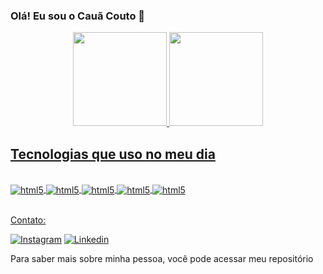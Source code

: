 
### Olá! Eu sou o Cauã Couto 👋

<div align="center">
  <a href="https://github.com/ccoutob">
  <img height="150em" src="https://github-readme-stats.vercel.app/api?username=ccoutob&show_icons=true&theme=highcontrast&include_all_commits=true&count_private=true"/>
  <img height="150em" src="https://github-readme-stats.vercel.app/api/top-langs/?username=ccoutob&layout=compact&langs_count=7&theme=highcontrast"/>
</div>

## Tecnologias que uso no meu dia

<div syle="display: inline_block"><br/>
    <img align="center" alt="html5" src="https://img.shields.io/badge/Python-3776AB?style=for-the-badge&logo=python&logoColor=white">
    <img align="center" alt="html5" src="https://img.shields.io/badge/MySQL-00000F?style=for-the-badge&logo=mysql&logoColor=white">
    <img align="center" alt="html5" src="https://img.shields.io/badge/Java-ED8B00?style=for-the-badge&logo=openjdk&logoColor=white">
    <img align="center" alt="html5" src="https://img.shields.io/badge/HTML5-E34F26?style=for-the-badge&logo=html5&logoColor=white">
    <img align="center" alt="html5" src="https://img.shields.io/badge/CSS3-1572B6?style=for-the-badge&logo=css3&logoColor=white">
</div><br>


Contato:

[![Instagram](https://img.shields.io/badge/Instagram-E4405F?style=for-the-badge&logo=instagram&logoColor=white
)](https://www.instagram.com/imisstheoldc/)
[![Linkedin](https://img.shields.io/badge/LinkedIn-0077B5?style=for-the-badge&logo=linkedin&logoColor=white
)](https://www.linkedin.com/in/cauã-couto-741041274/)
  
 Para saber mais sobre minha pessoa, você pode acessar meu repositório
  
